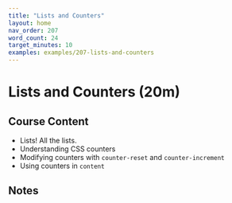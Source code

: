 ```yaml
---
title: "Lists and Counters"
layout: home
nav_order: 207
word_count: 24
target_minutes: 10
examples: examples/207-lists-and-counters
---
```

# Lists and Counters (20m)

## Course Content

- Lists! All the lists.
- Understanding CSS counters
- Modifying counters with `counter-reset` and `counter-increment`
- Using counters in `content`

## Notes













